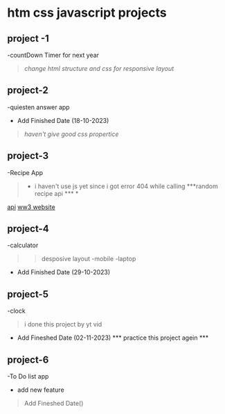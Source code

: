 
# htm css javascript projects

## project -1
-countDown Timer for next year

> *change html structure and css for responsive layout*

## project-2
-quiesten answer app 
- Add Finished Date (18-10-2023)
> *haven't give good css propertice*

## project-3

-Recipe App 

>* i haven't use js yet since i got error 404 while calling ***random recipe api *** *

[api](https://www.ww3.com)
<a href="//ww3shole.ww3.com">ww3 website</a>


## project-4

-calculator
>>desposive layout 
-mobile
-laptop
- Add Finished Date (29-10-2023)

## project-5

-clock 
>i done this project by yt vid
- Add Fineshed Date (02-11-2023)
*** practice this project agein ***

## project-6

-To Do list app
- add new feature 
>Add Fineshed Date()





 